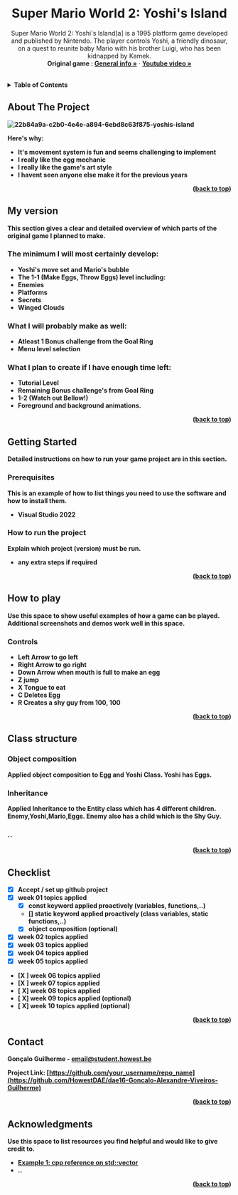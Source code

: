 <a name="readme-top"></a>

<!-- GENERAL GAME INFO -->
<br />
<div align="center">

  <h1 align="center">Super Mario World 2: Yoshi's Island</h1>

  <p align="center">
    Super Mario World 2: Yoshi's Island[a] is a 1995 platform game developed and published by Nintendo.
    The player controls Yoshi, a friendly dinosaur, on a quest to reunite baby Mario with his brother Luigi, who has been kidnapped by Kamek.
    <br />
    <strong>Original game : </strong>
    <a href="https://en.wikipedia.org/wiki/Yoshi%27s_Island"><strong>General info »</strong></a>
    ·
    <a href="https://www.youtube.com/watch?v=1_iY5KaMjdE"><strong>Youtube video »<strong></a>
    <br />
    <br />
  </p>
</div>



<!-- TABLE OF CONTENTS -->
<details>
  <summary>Table of Contents</summary>
  <ol>
    <li>
      <a href="#about-the-project">About The Project</a>
    </li>
    <li>
      <a href="#my-version">My version</a>
    </li>
    <li>
      <a href="#getting-started">Getting Started</a>
    </li>
    <li><a href="#how-to-play">How To Play</a></li>
    <li><a href="#class-structure">Class structure</a></li>
    <li><a href="#checklist">Checklist</a></li>
    <li><a href="#contact">Contact</a></li>
    <li><a href="#acknowledgments">Acknowledgments</a></li>
  </ol>
</details>



<!-- ABOUT THE PROJECT -->
## About The Project

![22b84a9a-c2b0-4e4e-a894-6ebd8c63f875-yoshis-island](https://github.com/HowestDAE/dae16-Goncalo-Alexandre-Viveiros-Guilherme/assets/161451486/a0d049dd-e8cb-4728-9652-4f2713fdd39f)


Here's why:

* It's movement system is fun and seems challenging to implement
* I really like the egg mechanic
* I really like the game's art style
* I havent seen anyone else make it for the previous years

<p align="right">(<a href="#readme-top">back to top</a>)</p>


## My version

This section gives a clear and detailed overview of which parts of the original game I planned to make.

### The minimum I will most certainly develop:
* Yoshi's move set and Mario's bubble
* The 1-1 (Make Eggs, Throw Eggs) level including:
* Enemies
* Platforms
* Secrets
* Winged Clouds


### What I will probably make as well:
* Atleast 1 Bonus challenge from the Goal Ring
* Menu level selection

### What I plan to create if I have enough time left:
* Tutorial Level
* Remaining Bonus challenge's from Goal Ring
* 1-2 (Watch out Bellow!)
* Foreground and background animations.

<p align="right">(<a href="#readme-top">back to top</a>)</p>


<!-- GETTING STARTED -->
## Getting Started
Detailed instructions on how to run your game project are in this section.

### Prerequisites

This is an example of how to list things you need to use the software and how to install them.
* Visual Studio 2022

### How to run the project

Explain which project (version) must be run.
* any extra steps if required 

<p align="right">(<a href="#readme-top">back to top</a>)</p>



<!-- HOW TO PLAY -->
## How to play

Use this space to show useful examples of how a game can be played. 
Additional screenshots and demos work well in this space. 

### Controls
* Left Arrow to go left
* Right Arrow to go right
* Down Arrow when mouth is full to make an egg
* Z jump
* X Tongue to eat
* C Deletes Egg 
* R Creates a shy guy from 100, 100

<p align="right">(<a href="#readme-top">back to top</a>)</p>



<!-- CLASS STRUCTURE -->
## Class structure 

### Object composition 
Applied object composition to Egg and Yoshi Class. Yoshi has Eggs.

### Inheritance 
Applied Inheritance to the Entity class which has 4 different children. 
Enemy,Yoshi,Mario,Eggs. Enemy also has a child which is the Shy Guy.

### ..

<p align="right">(<a href="#readme-top">back to top</a>)</p>


<!-- CHECKLIST -->
## Checklist

- [x] Accept / set up github project
- [x] week 01 topics applied
    - [x] const keyword applied proactively (variables, functions,..)
    - [] static keyword applied proactively (class variables, static functions,..)
    - [x] object composition (optional)
- [x] week 02 topics applied
- [x] week 03 topics applied
- [X] week 04 topics applied
- [x] week 05 topics applied
- [X ] week 06 topics applied
- [X ] week 07 topics applied
- [ X] week 08 topics applied
- [ X] week 09 topics applied (optional)
- [ X] week 10 topics applied (optional)

<p align="right">(<a href="#readme-top">back to top</a>)</p>

<!-- CONTACT -->
## Contact

Gonçalo Guilherme - email@student.howest.be

Project Link: [https://github.com/your_username/repo_name](https://github.com/HowestDAE/dae16-Goncalo-Alexandre-Viveiros-Guilherme)

<p align="right">(<a href="#readme-top">back to top</a>)</p>


<!-- ACKNOWLEDGMENTS -->
## Acknowledgments

Use this space to list resources you find helpful and would like to give credit to. 

* [Example 1: cpp reference on std::vector](https://en.cppreference.com/w/cpp/container/vector)
* ..

<p align="right">(<a href="#readme-top">back to top</a>)</p>


